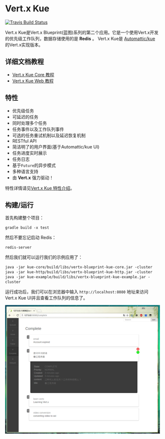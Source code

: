 # Vert.x Kue

[![Travis Build Status](https://travis-ci.org/sczyh30/vertx-blueprint-job-queue.svg?branch=master)](https://travis-ci.org/sczyh30/vertx-blueprint-job-queue)

Vert.x Kue是Vert.x Blueprint(蓝图)系列的第二个应用。它是一个使用Vert.x开发的优先级工作队列，数据存储使用的是 **Redis** 。
Vert.x Kue是 [Automattic/kue](https://github.com/Automattic/kue) 的Vert.x实现版本。

## 详细文档教程

- [Vert.x Kue Core 教程](http://sczyh30.github.io/vertx-blueprint-job-queue/cn/kue-core/index.html)
- [Vert.x Kue Web 教程](http://sczyh30.github.io/vertx-blueprint-job-queue/cn/kue-http/index.html)

## 特性

- 优先级任务
- 可延迟的任务
- 同时处理多个任务
- 任务事件以及工作队列事件
- 可选的任务重试机制以及延迟恢复机制
- RESTful API
- 简洁明了的用户界面(基于Automattic/kue UI)
- 任务进度实时展示
- 任务日志
- 基于`Future`的异步模式
- 多种语言支持
- 由 **Vert.x** 强力驱动！

特性详情请见[Vert.x Kue 特性介绍](docs/zh-cn/vertx-kue-features.zh-cn.md)。

## 构建/运行

首先构建整个项目：

    gradle build -x test

然后不要忘记启动 Redis：

    redis-server

然后我们就可以运行我们的示例应用了：

    java -jar kue-core/build/libs/vertx-blueprint-kue-core.jar -cluster
    java -jar kue-http/build/libs/vertx-blueprint-kue-http.jar -cluster
    java -jar kue-example/build/libs/vertx-blueprint-kue-example.jar -cluster

运行成功后，我们可以在浏览器中输入 `http://localhost:8080` 地址来访问Vert.x Kue UI并且查看工作队列的信息了。

![](docs/images/vertx_kue_ui_1.png)
